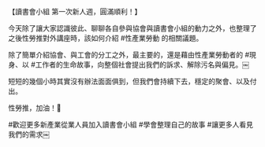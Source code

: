 ---
---
【讀書會小組 第一次新人週，圓滿順利！】

今天除了讓大家認識彼此、聊聊各自參與協會與讀書會小組的動力之外，也整理了之後性勞推對外講座時，該如何介紹 #性產業勞動 的相關議題。

除了簡單介紹協會、與工會的分工之外，最主要的，還是藉由性產業勞動者的 #現身、以 #工作者的生命故事，向整個社會提出我們的訴求、解除污名與偏見。￼

短短的幾個小時其實沒有辦法面面俱到，但我們會持續下去，穩定的聚會、以及付出。

性勞推，加油！💪

#歡迎更多新產業從業人員加入讀書會小組
#學會整理自己的故事
#讓更多人看見我們的需求￼